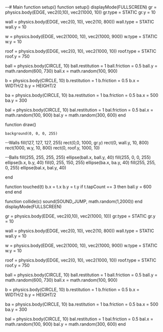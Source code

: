 
--# Main
    function setup()
    function setup()
    displayMode(FULLSCREEN)
   gr = physics.body(EDGE, vec2(0,10), vec2(1000, 10))
gr.type = STATIC
gr.y = 10

wall = physics.body(EDGE, vec2(0, 10), vec2(10, 800))
wall.type = STATIC
wall.y = 10

w = physics.body(EDGE, vec2(1000, 10), vec2(1000, 900))
w.type = STATIC
w.y = 10

roof = physics.body(EDGE, vec2(0, 10), vec2(1000, 10))
roof.type = STATIC
roof.y = 750

ball = physics.body(CIRCLE, 10)
ball.restitution = 1
ball.friction = 0.5
ball.y = math.random(600, 730)
ball.x = math.random(100, 900)

b = physics.body(CIRCLE, 10)
b.restitution = 1
b.friction = 0.5
b.x = WIDTH/2
b.y = HEIGHT/2

ba = physics.body(CIRCLE, 10)
ba.restitution = 1
ba.friction = 0.5
ba.x = 500
ba.y = 300

bal = physics.body(CIRCLE, 10)
bal.restitution = 1
bal.friction = 0.5
bal.x = math.random(100, 900)
bal.y = math.random(300, 600)
end


function draw()

    background(0, 0, 0, 255)
--Walls
fill(127, 127, 127, 255)
rect(0,0, 1000, gr.y)
rect(0, wall.y, 10, 800)
rect(1000, w.y, 10, 800)
rect(0, roof.y, 1000, 10)

--Balls
fill(255, 255, 255, 255)
ellipse(ball.x, ball.y, 40)
fill(255, 0, 0, 255)
ellipse(b.x, b.y, 40)
fill(0, 255, 150, 255)
ellipse(ba.x, ba.y, 40)
fill(255, 255, 0, 255)
ellipse(bal.x, bal.y, 40)

end

function touched(t)
b.x = t.x
b.y = t.y
if t.tapCount == 3 then
ball.y = 600
    end
end

function collide(c)
sound(SOUND_JUMP, math.random(1,2000))
    end
    displayMode(FULLSCREEN)

   gr = physics.body(EDGE, vec2(0,10), vec2(1000, 10))
gr.type = STATIC
gr.y = 10

wall = physics.body(EDGE, vec2(0, 10), vec2(10, 800))
wall.type = STATIC
wall.y = 10

w = physics.body(EDGE, vec2(1000, 10), vec2(1000, 900))
w.type = STATIC
w.y = 10

roof = physics.body(EDGE, vec2(0, 10), vec2(1000, 10))
roof.type = STATIC
roof.y = 750

ball = physics.body(CIRCLE, 10)
ball.restitution = 1
ball.friction = 0.5
ball.y = math.random(600, 730)
ball.x = math.random(100, 900)

b = physics.body(CIRCLE, 10)
b.restitution = 1
b.friction = 0.5
b.x = WIDTH/2
b.y = HEIGHT/2

ba = physics.body(CIRCLE, 10)
ba.restitution = 1
ba.friction = 0.5
ba.x = 500
ba.y = 300

bal = physics.body(CIRCLE, 10)
bal.restitution = 1
bal.friction = 0.5
bal.x = math.random(100, 900)
bal.y = math.random(300, 600)
end
